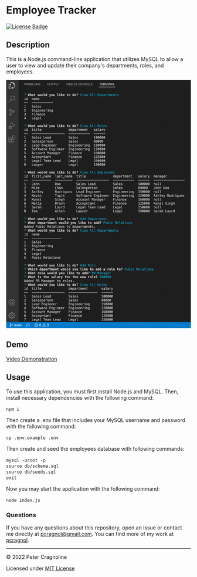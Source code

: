 # Employee Tracker

[![License Badge](https://img.shields.io/badge/License-MIT-yellow.svg)](https://opensource.org/licenses/MIT)

## Description

This is a Node.js command-line application that utilizes MySQL to allow a user to view and update their company's departments, roles, and employees.

![Image displaying application's functionality](./public/assets/images/Screenshot.png)

## Demo

[Video Demonstration](https://drive.google.com/file/d/1lYEg6qc6xSdFe0hj2HdufWXGXINoSnSs/view?usp=sharing)

## Usage

To use this application, you must first install Node.js and MySQL. Then, install necessary dependencies with the following command:

```
npm i
```

Then create a .env file that includes your MySQL username and password with the following command:

```
cp .env.example .env
```

Then create and seed the employees database with following commands:

```
mysql -uroot -p
source db/schema.sql
source db/seeds.sql
exit
```

Now you may start the application with the following command:

```
node index.js
```

### Questions

If you have any questions about this repository, open an issue or contact me directly at [pcragnol@gmail.com](mailto:pcragnol@gmail.com). You can find more of my work at [pcragnol](https://github.com/pcragnol/).

---
© 2022 Peter Cragnoline

Licensed under [MIT License](LICENSE)
